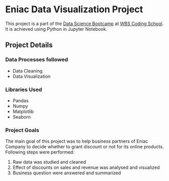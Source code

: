 # Eniac Data Visualization Project
This project is a part of the [Data Science Bootcamp](https://www.wbscodingschool.com/data-science-bootcamp/) at [WBS Coding School](https://www.wbscodingschool.com/). It is achieved using Python in Jupyter Notebook.

## Project Details

### Data Processes followed
* Data Cleaning
* Data Visualization

### Libraries Used
* Pandas
* Numpy
* Matplotlib
* Seaborn

### Project Goals
The main goal of this project was to help business partners of Eniac Company to decide whether to grant discount or not for its online products.
Following steps were performed:
1. Raw data was studied and cleaned
2. Effect of discounts on sales and revenue was analysed and visualized
3. Business question were answered and summarized



